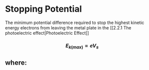 # Stopping Potential
The minimum potential difference required to stop the highest kinetic energy electrons from leaving the metal plate in the [[2.2.1 The photoelectric effect|Photoelectric Effect]]

### $$E_{k(max)}=eV_{s}$$
where:
- 

